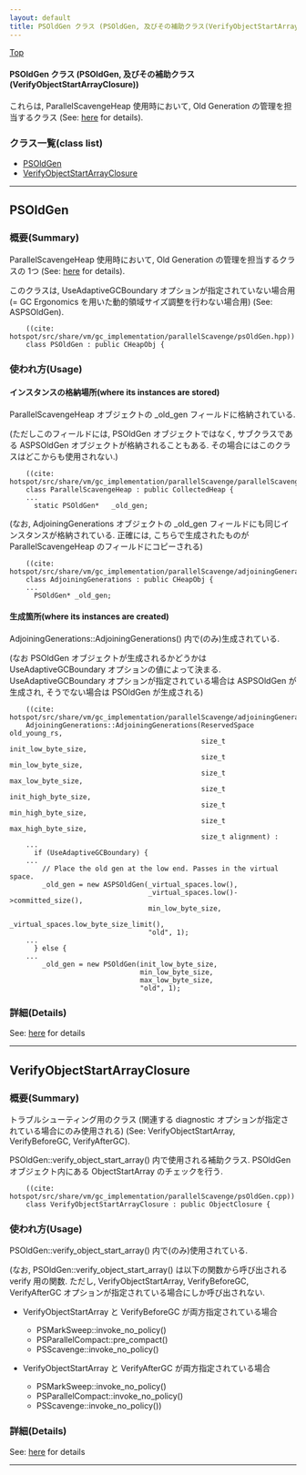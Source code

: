 ```yaml
---
layout: default
title: PSOldGen クラス (PSOldGen, 及びその補助クラス(VerifyObjectStartArrayClosure))
---
```

[Top](../index.html)

#### PSOldGen クラス (PSOldGen, 及びその補助クラス(VerifyObjectStartArrayClosure))

これらは, ParallelScavengeHeap 使用時において, Old Generation の管理を担当するクラス (See: [here](no3718kvd.html) for details).


### クラス一覧(class list)

  * [PSOldGen](#noCy_YQ1os)
  * [VerifyObjectStartArrayClosure](#noCPROy2cg)


---
## <a name="noCy_YQ1os" id="noCy_YQ1os">PSOldGen</a>

### 概要(Summary)
ParallelScavengeHeap 使用時において, Old Generation の管理を担当するクラスの 1つ (See: [here](no3718kvd.html) for details).

このクラスは, UseAdaptiveGCBoundary オプションが指定されていない場合用 
(= GC Ergonomics を用いた動的領域サイズ調整を行わない場合用) (See: ASPSOldGen).


```
    ((cite: hotspot/src/share/vm/gc_implementation/parallelScavenge/psOldGen.hpp))
    class PSOldGen : public CHeapObj {
```

### 使われ方(Usage)
#### インスタンスの格納場所(where its instances are stored)
ParallelScavengeHeap オブジェクトの _old_gen フィールドに格納されている.

(ただしこのフィールドには, PSOldGen オブジェクトではなく,
サブクラスである ASPSOldGen オブジェクトが格納されることもある.
その場合にはこのクラスはどこからも使用されない.)


```
    ((cite: hotspot/src/share/vm/gc_implementation/parallelScavenge/parallelScavengeHeap.hpp))
    class ParallelScavengeHeap : public CollectedHeap {
    ...
      static PSOldGen*   _old_gen;
```

(なお, AdjoiningGenerations オブジェクトの _old_gen フィールドにも同じインスタンスが格納されている.
正確には, こちらで生成されたものが ParallelScavengeHeap のフィールドにコピーされる)


```
    ((cite: hotspot/src/share/vm/gc_implementation/parallelScavenge/adjoiningGenerations.hpp))
    class AdjoiningGenerations : public CHeapObj {
    ...
      PSOldGen* _old_gen;
```

#### 生成箇所(where its instances are created)
AdjoiningGenerations::AdjoiningGenerations() 内で(のみ)生成されている.

(なお PSOldGen オブジェクトが生成されるかどうかは UseAdaptiveGCBoundary オプションの値によって決まる.
UseAdaptiveGCBoundary オプションが指定されている場合は ASPSOldGen が生成され, そうでない場合は PSOldGen が生成される)


```
    ((cite: hotspot/src/share/vm/gc_implementation/parallelScavenge/adjoiningGenerations.cpp))
    AdjoiningGenerations::AdjoiningGenerations(ReservedSpace old_young_rs,
                                               size_t init_low_byte_size,
                                               size_t min_low_byte_size,
                                               size_t max_low_byte_size,
                                               size_t init_high_byte_size,
                                               size_t min_high_byte_size,
                                               size_t max_high_byte_size,
                                               size_t alignment) :
    ...
      if (UseAdaptiveGCBoundary) {
    ...
        // Place the old gen at the low end. Passes in the virtual space.
        _old_gen = new ASPSOldGen(_virtual_spaces.low(),
                                  _virtual_spaces.low()->committed_size(),
                                  min_low_byte_size,
                                  _virtual_spaces.low_byte_size_limit(),
                                  "old", 1);
    ...
      } else {
    ...
        _old_gen = new PSOldGen(init_low_byte_size,
                                min_low_byte_size,
                                max_low_byte_size,
                                "old", 1);
```




### 詳細(Details)
See: [here](../doxygen/classPSOldGen.html) for details

---
## <a name="noCPROy2cg" id="noCPROy2cg">VerifyObjectStartArrayClosure</a>

### 概要(Summary)
トラブルシューティング用のクラス (関連する diagnostic オプションが指定されている場合にのみ使用される)
(See: VerifyObjectStartArray, VerifyBeforeGC, VerifyAfterGC).

PSOldGen::verify_object_start_array() 内で使用される補助クラス.
PSOldGen オブジェクト内にある ObjectStartArray のチェックを行う.


```
    ((cite: hotspot/src/share/vm/gc_implementation/parallelScavenge/psOldGen.cpp))
    class VerifyObjectStartArrayClosure : public ObjectClosure {
```

### 使われ方(Usage)
PSOldGen::verify_object_start_array() 内で(のみ)使用されている.

(なお, PSOldGen::verify_object_start_array() は以下の関数から呼び出される verify 用の関数.
 ただし, VerifyObjectStartArray, VerifyBeforeGC, VerifyAfterGC
 オプションが指定されている場合にしか呼び出されない.

 * VerifyObjectStartArray と VerifyBeforeGC が両方指定されている場合
   * PSMarkSweep::invoke_no_policy()
   * PSParallelCompact::pre_compact()
   * PSScavenge::invoke_no_policy()

 * VerifyObjectStartArray と VerifyAfterGC が両方指定されている場合
   * PSMarkSweep::invoke_no_policy()
   * PSParallelCompact::invoke_no_policy()
   * PSScavenge::invoke_no_policy())




### 詳細(Details)
See: [here](../doxygen/classVerifyObjectStartArrayClosure.html) for details

---
